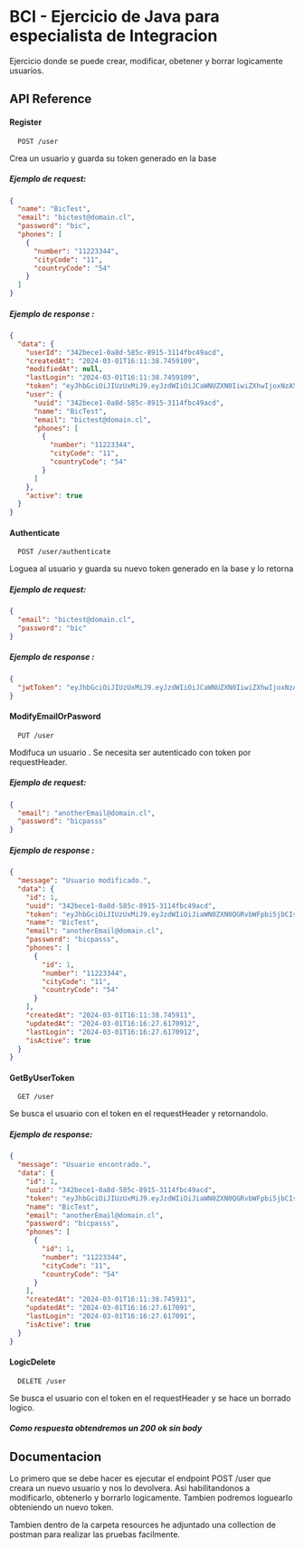 # BCI - Ejercicio de Java para especialista de Integracion

Ejercicio donde se puede crear, modificar, obetener y borrar logicamente usuarios.

## API Reference

#### Register

```http
  POST /user
```

Crea un usuario y guarda su token generado en la base

##### Ejemplo de request:

```JSON
{
  "name": "BicTest",
  "email": "bictest@domain.cl",
  "password": "bic",
  "phones": [
    {
      "number": "11223344",
      "cityCode": "11",
      "countryCode": "54"
    }
  ]
}
```

##### Ejemplo de response :

```JSON
{
  "data": {
    "userId": "342bece1-0a8d-585c-8915-3114fbc49acd",
    "createdAt": "2024-03-01T16:11:38.7459109",
    "modifiedAt": null,
    "lastLogin": "2024-03-01T16:11:38.7459109",
    "token": "eyJhbGciOiJIUzUxMiJ9.eyJzdWIiOiJCaWNUZXN0IiwiZXhwIjoxNzA5MzIzODk4LCJpYXQiOjE3MDkzMjAyOTh9.awBqio9SjVh-dW8GN8htK8ShUHFDEDtmhBgvG3gU0hjm7R-NLXNcGIqs81eNAvTu6T0aW1RZ2nagAVmHhjN1Rw",
    "user": {
      "uuid": "342bece1-0a8d-585c-8915-3114fbc49acd",
      "name": "BicTest",
      "email": "bictest@domain.cl",
      "phones": [
        {
          "number": "11223344",
          "cityCode": "11",
          "countryCode": "54"
        }
      ]
    },
    "active": true
  }
}
```

#### Authenticate

```http
  POST /user/authenticate
```

Loguea al usuario y guarda su nuevo token generado en la base y lo retorna

##### Ejemplo de request:

```JSON
{
  "email": "bictest@domain.cl",
  "password": "bic"
}
```

##### Ejemplo de response :

```JSON
{
  "jwtToken": "eyJhbGciOiJIUzUxMiJ9.eyJzdWIiOiJCaWNUZXN0IiwiZXhwIjoxNzA5MjMzMTE1LCJpYXQiOjE3MDkyMjk1MTV9.bE3B7XgiwzPDvCbDvckkUTU2G2AmtYyn1HtjFiaYc7122SNVkoeHQLWfxIqhXsN2Traeca2EUssd2lcQ_nMVdA"
}
```

#### ModifyEmailOrPasword

```http
  PUT /user
```

Modifuca un usuario . Se necesita ser autenticado con token por requestHeader.

##### Ejemplo de request:

```JSON
{
  "email": "anotherEmail@domain.cl",
  "password": "bicpasss"
}
```

##### Ejemplo de response :

```JSON
{
  "message": "Usuario modificado.",
  "data": {
    "id": 1,
    "uuid": "342bece1-0a8d-585c-8915-3114fbc49acd",
    "token": "eyJhbGciOiJIUzUxMiJ9.eyJzdWIiOiJiaWN0ZXN0QGRvbWFpbi5jbCIsImV4cCI6MTcwOTMyMzk3NywiaWF0IjoxNzA5MzIwMzc3fQ.egGExdNWClhVzU052wabm8j8dk3csg8AvBw9uEH-CYZJeVppKhO0IR_Pybn0gtfzUephUb1fE_1w4pBIkcTfFw",
    "name": "BicTest",
    "email": "anotherEmail@domain.cl",
    "password": "bicpasss",
    "phones": [
      {
        "id": 1,
        "number": "11223344",
        "cityCode": "11",
        "countryCode": "54"
      }
    ],
    "createdAt": "2024-03-01T16:11:38.745911",
    "updatedAt": "2024-03-01T16:16:27.6170912",
    "lastLogin": "2024-03-01T16:16:27.6170912",
    "isActive": true
  }
} 
```

#### GetByUserToken

```http
  GET /user
```

Se busca el usuario con el token en el requestHeader y retornandolo.

##### Ejemplo de response:

```JSON
{
  "message": "Usuario encontrado.",
  "data": {
    "id": 1,
    "uuid": "342bece1-0a8d-585c-8915-3114fbc49acd",
    "token": "eyJhbGciOiJIUzUxMiJ9.eyJzdWIiOiJiaWN0ZXN0QGRvbWFpbi5jbCIsImV4cCI6MTcwOTMyMzk3NywiaWF0IjoxNzA5MzIwMzc3fQ.egGExdNWClhVzU052wabm8j8dk3csg8AvBw9uEH-CYZJeVppKhO0IR_Pybn0gtfzUephUb1fE_1w4pBIkcTfFw",
    "name": "BicTest",
    "email": "anotherEmail@domain.cl",
    "password": "bicpasss",
    "phones": [
      {
        "id": 1,
        "number": "11223344",
        "cityCode": "11",
        "countryCode": "54"
      }
    ],
    "createdAt": "2024-03-01T16:11:38.745911",
    "updatedAt": "2024-03-01T16:16:27.617091",
    "lastLogin": "2024-03-01T16:16:27.617091",
    "isActive": true
  }
}
```

#### LogicDelete

```http
  DELETE /user
```

Se busca el usuario con el token en el requestHeader y se hace un borrado logico.

##### Como respuesta obtendremos un 200 ok sin body

## Documentacion

Lo primero que se debe hacer es ejecutar el endpoint POST /user que creara un nuevo usuario y nos lo devolvera. Asi
habilitandonos a modificarlo, obtenerlo y borrarlo logicamente. Tambien podremos loguearlo obteniendo un nuevo token.

Tambien dentro de la carpeta resources he adjuntado una collection de postman para realizar las pruebas facilmente.
